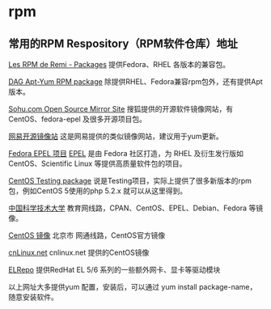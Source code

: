 # rpm



##  常用的RPM Respository（RPM软件仓库）地址 

[Les RPM de Remi - Packages](http://rpms.famillecollet.com/)
提供Fedora、RHEL 各版本的兼容包。

[DAG Apt-Yum RPM package](http://dag.wieers.com/rpm/)
除提供RHEL、Fedora兼容rpm包外，还有提供Apt版本。

[Sohu.com Open Source Mirror Site](http://mirrors.sohu.com/)
搜狐提供的开源软件镜像网站，有CentOS、fedora-epel 及很多开源项目包。

[网易开源镜像站](http://mirrors.163.com/)
这是网易提供的类似镜像网站，建议用于yum更新。

[Fedora EPEL 项目](http://download.fedora.redhat.com/pub/epel/)
[EPEL](http://fedoraproject.org/wiki/EPEL) 是由 Fedora 社区打造，为 RHEL 及衍生发行版如 CentOS、Scientific Linux 等提供高质量软件包的项目。

[CentOS Testing package](http://dev.centos.org/centos/5/testing/)
说是Testing项目，实际上提供了很多新版本的rpm包，例如CentOS 5使用的php 5.2.x 就可以从这里得到。

[中国科学技术大学](http://centos.ustc.edu.cn/)
教育网线路，CPAN、CentOS、EPEL、Debian、Fedora 等镜像。

[CentOS 镜像](http://mirror.centos.net.cn/)
北京市 网通线路，CentOS官方镜像

[cnLinux.net](http://mirrors.cnlinux.net/centos/)
cnlinux.net 提供的CentOS镜像

[ELRepo](http://elrepo.org/)
提供RedHat EL 5/6 系列的一些额外网卡、显卡等驱动模块

以上网址大多提供yum 配置，安装后，可以通过 yum install package-name，随意安装软件。 